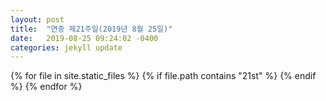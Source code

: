 ```yaml
---
layout: post
title:  "연중 제21주일(2019년 8월 25일)"
date:   2019-08-25 09:24:02 -0400
categories: jekyll update
---
```


{% for file in site.static_files %}
  {% if file.path contains "21st" %}
  <object data="{{file.path}}" width="100%" height="800em" type='application/pdf'><object/>
  {% endif %}
{% endfor %}
